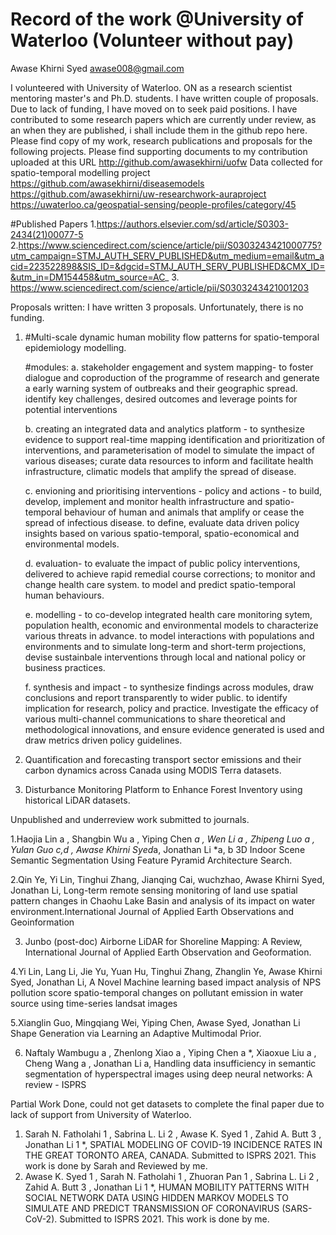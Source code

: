 # Record of the work @University of Waterloo (Volunteer without pay)

Awase Khirni Syed awase008@gmail.com 



I volunteered with University of Waterloo. ON as a research scientist mentoring master's and Ph.D. students. I have written couple of proposals. Due to lack of funding, I have moved on to seek paid positions. I have contributed to some research papers which are currently under review, as an when they are published, i shall include them in the github repo here.
Please find copy of my work, research publications and proposals for the following projects. Please find supporting documents to my contribution uploaded at this URL http://github.com/awasekhirni/uofw
Data collected for spatio-temporal modelling project https://github.com/awasekhirni/diseasemodels
https://github.com/awasekhirni/uw-researchwork-auraproject
https://uwaterloo.ca/geospatial-sensing/people-profiles/category/45

#Published Papers
1.https://authors.elsevier.com/sd/article/S0303-2434(21)00077-5
2.https://www.sciencedirect.com/science/article/pii/S0303243421000775?utm_campaign=STMJ_AUTH_SERV_PUBLISHED&utm_medium=email&utm_acid=223522898&SIS_ID=&dgcid=STMJ_AUTH_SERV_PUBLISHED&CMX_ID=&utm_in=DM154458&utm_source=AC_
3. https://www.sciencedirect.com/science/article/pii/S0303243421001203

Proposals written: I have written 3 proposals. Unfortunately, there is no funding. 
1. #Multi-scale dynamic human mobility flow patterns for spatio-temporal epidemiology modelling.
    
    #modules: 
      a. stakeholder engagement and system mapping- to foster dialogue and coproduction of the programme of research
      and generate a early warning system of outbreaks and their geographic spread. identify key challenges, desired outcomes and leverage points for potential interventions
      
      b. creating an integrated data and analytics platform - to synthesize evidence to support real-time mapping 
      identification and prioritization of interventions, and parameterisation of model to simulate the impact of various 
      diseases; curate data resources to inform and facilitate health infrastructure, climatic models that amplify the spread of disease. 
      
      c. envioning and prioritising interventions - policy and actions - to build, develop, implement and monitor health infrastructure and spatio-temporal behaviour 
      of human and animals that amplify or cease the spread of infectious disease. to define, evaluate data driven policy insights based on 
      various spatio-temporal, spatio-economical and environmental models.
      
      d. evaluation- to evaluate the impact of public policy interventions, delivered to achieve rapid remedial course corrections;
      to monitor and change health care system. to model and predict spatio-temporal human behaviours. 
      
      e. modelling - to co-develop integrated health care monitoring sytem, population health, economic and environmental models to characterize 
      various threats in advance. to model interactions with populations and environments and to simulate long-term and short-term projections,
      devise sustainbale interventions through local and national policy or business practices. 
      
      f. synthesis and impact - to synthesize findings across modules, draw conclusions and report transparently to wider public.
      to identify implication for research, policy and practice. Investigate the efficacy of various multi-channel communications to share theoretical and methodological innovations, and ensure evidence generated is used and draw metrics driven policy guidelines.
      
3. Quantification and forecasting transport sector emissions and their carbon dynamics across Canada using MODIS Terra datasets.
4. Disturbance Monitoring Platform to Enhance Forest Inventory using historical LiDAR datasets.


Unpublished and underreview work submitted to journals. 

1.Haojia Lin a , Shangbin Wu a , Yiping Chen *a , Wen Li a , Zhipeng Luo a , Yulan 
Guo c,d , Awase Khirni Syed*a, Jonathan Li *a, b 3D Indoor Scene Semantic Segmentation Using Feature Pyramid Architecture Search.

2.Qin Ye, Yi Lin, Tinghui Zhang, Jianqing Cai, wuchzhao, Awase Khirni Syed, Jonathan Li, Long-term remote sensing monitoring of land use spatial pattern changes in Chaohu Lake Basin and analysis of its impact on water environment.International Journal of Applied Earth Observations and Geoinformation

3. Junbo (post-doc) Airborne LiDAR for Shoreline Mapping: A Review, International Journal of Applied Earth Observation and Geoformation. 

4.Yi Lin, Lang Li, Jie Yu, Yuan Hu, Tinghui Zhang, Zhanglin Ye, Awase Khirni Syed, Jonathan Li, A Novel Machine learning based impact analysis of NPS pollution score spatio-temporal changes on pollutant emission in water source using time-series landsat images 

5.Xianglin Guo, Mingqiang Wei, Yiping Chen, Awase Syed, Jonathan Li Shape Generation via Learning an Adaptive Multimodal Prior. 

6. Naftaly Wambugu a , Zhenlong Xiao a , Yiping Chen a *, Xiaoxue Liu a , Cheng Wang a , Jonathan Li a, Handling data insufficiency in semantic segmentation of hyperspectral images using deep neural networks: A review - ISPRS


Partial Work Done, could not get datasets to complete the final paper due to lack of support from University of Waterloo. 
1. Sarah N. Fatholahi 1 , Sabrina L. Li 2 , Awase K. Syed 1 , Zahid A. Butt 3 , Jonathan Li 1 *, SPATIAL MODELING OF COVID-19 INCIDENCE RATES IN THE GREAT TORONTO AREA, CANADA. Submitted to ISPRS 2021. This work is done by Sarah and Reviewed by me.
2. Awase K. Syed 1 , Sarah N. Fatholahi 1 , Zhuoran Pan 1 , Sabrina L. Li 2 , Zahid A. Butt 3 , Jonathan Li 1 *, HUMAN MOBILITY PATTERNS WITH SOCIAL NETWORK DATA USING HIDDEN MARKOV MODELS TO SIMULATE AND PREDICT TRANSMISSION OF CORONAVIRUS (SARS- CoV-2). Submitted to ISPRS 2021. This work is done by me.

